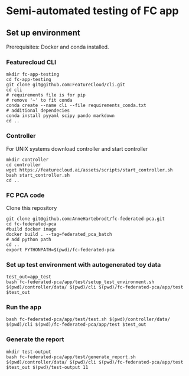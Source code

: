 # Semi-automated testing of FC app

## Set up environment
Prerequisites: Docker and conda installed.
### Featurecloud CLI
```
mkdir fc-app-testing
cd fc-app-testing
git clone git@github.com:FeatureCloud/cli.git
cd cli
# requirements file is for pip
# remove '~' to fit conda
conda create --name cli --file requirements_conda.txt
# additional dependecies
conda install pyyaml scipy pando markdown
cd ..
```

### Controller
For UNIX systems download controller and start controller
```
mkdir controller
cd controller
wget https://featurecloud.ai/assets/scripts/start_controller.sh
bash start_controller.sh
cd ..
```

### FC PCA code
Clone this repository
```
git clone git@github.com:AnneHartebrodt/fc-federated-pca.git
cd fc-federated-pca
#build docker image
docker build . --tag=federated_pca_batch
# add python path 
cd ..
export PYTHONPATH=$(pwd)/fc-federated-pca
```

### Set up test environment with autogenerated toy data
```
test_out=app_test
bash fc-federated-pca/app/test/setup_test_environment.sh $(pwd)/controller/data/ $(pwd)/cli $(pwd)/fc-federated-pca/app/test $test_out
```
### Run the app
```
bash fc-federated-pca/app/test/test.sh $(pwd)/controller/data/ $(pwd)/cli $(pwd)/fc-federated-pca/app/test $test_out
```

### Generate the report
```
mkdir test-output
bash fc-federated-pca/app/test/generate_report.sh $(pwd)/controller/data/ $(pwd)/cli $(pwd)/fc-federated-pca/app/test $test_out $(pwd)/test-output 11
```
